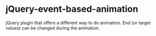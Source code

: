 jQuery-event-based-animation
============================

jQuery plugin that offers a different way to do animation. End (or target values) can be changed during the animation.